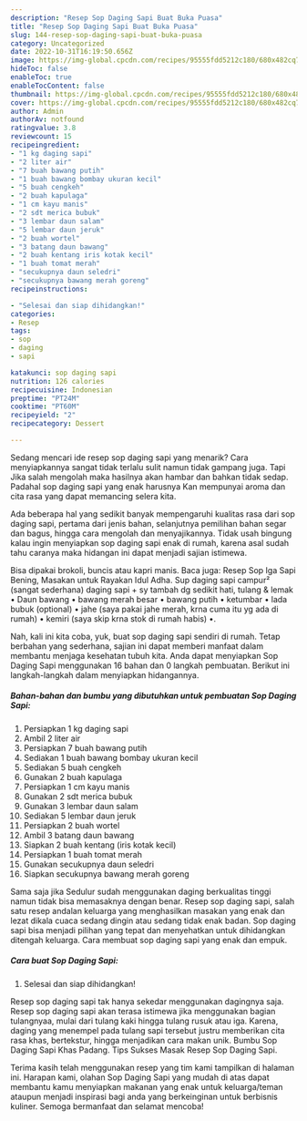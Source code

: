 ```yaml
---
description: "Resep Sop Daging Sapi Buat Buka Puasa"
title: "Resep Sop Daging Sapi Buat Buka Puasa"
slug: 144-resep-sop-daging-sapi-buat-buka-puasa
category: Uncategorized
date: 2022-10-31T16:19:50.656Z
image: https://img-global.cpcdn.com/recipes/95555fdd5212c180/680x482cq70/sop-daging-sapi-foto-resep-utama.jpg
hideToc: false
enableToc: true
enableTocContent: false
thumbnail: https://img-global.cpcdn.com/recipes/95555fdd5212c180/680x482cq70/sop-daging-sapi-foto-resep-utama.jpg
cover: https://img-global.cpcdn.com/recipes/95555fdd5212c180/680x482cq70/sop-daging-sapi-foto-resep-utama.jpg
author: Admin
authorAv: notfound
ratingvalue: 3.8
reviewcount: 15
recipeingredient:
- "1 kg daging sapi"
- "2 liter air"
- "7 buah bawang putih"
- "1 buah bawang bombay ukuran kecil"
- "5 buah cengkeh"
- "2 buah kapulaga"
- "1 cm kayu manis"
- "2 sdt merica bubuk"
- "3 lembar daun salam"
- "5 lembar daun jeruk"
- "2 buah wortel"
- "3 batang daun bawang"
- "2 buah kentang iris kotak kecil"
- "1 buah tomat merah"
- "secukupnya daun seledri"
- "secukupnya bawang merah goreng"
recipeinstructions:

- "Selesai dan siap dihidangkan!"
categories:
- Resep
tags:
- sop
- daging
- sapi

katakunci: sop daging sapi 
nutrition: 126 calories
recipecuisine: Indonesian
preptime: "PT24M"
cooktime: "PT60M"
recipeyield: "2"
recipecategory: Dessert

---
```



Sedang mencari ide resep sop daging sapi yang menarik? Cara menyiapkannya sangat tidak terlalu sulit namun tidak gampang juga. Tapi Jika salah mengolah maka hasilnya akan hambar dan bahkan tidak sedap. Padahal sop daging sapi yang enak harusnya Kan mempunyai aroma dan cita rasa yang dapat memancing selera kita.


Ada beberapa hal yang sedikit banyak mempengaruhi kualitas rasa dari sop daging sapi, pertama dari jenis bahan, selanjutnya pemilihan bahan segar dan bagus, hingga cara mengolah dan menyajikannya. Tidak usah bingung kalau ingin menyiapkan sop daging sapi enak di rumah, karena asal sudah tahu caranya maka hidangan ini dapat menjadi sajian istimewa.

Bisa dipakai brokoli, buncis atau kapri manis. Baca juga: Resep Sop Iga Sapi Bening, Masakan untuk Rayakan Idul Adha. Sup daging sapi campur² (sangat sederhana) daging sapi + sy tambah dg sedikit hati, tulang &amp; lemak • Daun bawang • bawang merah besar • bawang putih • ketumbar • lada bubuk (optional) • jahe (saya pakai jahe merah, krna cuma itu yg ada di rumah) • kemiri (saya skip krna stok di rumah habis) •.


Nah, kali ini kita coba, yuk, buat sop daging sapi sendiri di rumah. Tetap berbahan yang sederhana, sajian ini dapat memberi manfaat dalam membantu menjaga kesehatan tubuh kita. Anda dapat menyiapkan Sop Daging Sapi menggunakan 16 bahan dan 0 langkah pembuatan. Berikut ini langkah-langkah dalam menyiapkan hidangannya.

<!--inarticleads1-->

##### Bahan-bahan dan bumbu yang dibutuhkan untuk pembuatan Sop Daging Sapi:

1. Persiapkan 1 kg daging sapi
1. Ambil 2 liter air
1. Persiapkan 7 buah bawang putih
1. Sediakan 1 buah bawang bombay ukuran kecil
1. Sediakan 5 buah cengkeh
1. Gunakan 2 buah kapulaga
1. Persiapkan 1 cm kayu manis
1. Gunakan 2 sdt merica bubuk
1. Gunakan 3 lembar daun salam
1. Sediakan 5 lembar daun jeruk
1. Persiapkan 2 buah wortel
1. Ambil 3 batang daun bawang
1. Siapkan 2 buah kentang (iris kotak kecil)
1. Persiapkan 1 buah tomat merah
1. Gunakan secukupnya daun seledri
1. Siapkan secukupnya bawang merah goreng


Sama saja jika Sedulur sudah menggunakan daging berkualitas tinggi namun tidak bisa memasaknya dengan benar. Resep sop daging sapi, salah satu resep andalan keluarga yang menghasilkan masakan yang enak dan lezat dikala cuaca sedang dingin atau sedang tidak enak badan. Sop daging sapi bisa menjadi pilihan yang tepat dan menyehatkan untuk dihidangkan ditengah keluarga. Cara membuat sop daging sapi yang enak dan empuk. 

<!--inarticleads2-->

##### Cara buat Sop Daging Sapi:


1. Selesai dan siap dihidangkan!

Resep sop daging sapi tak hanya sekedar menggunakan dagingnya saja. Resep sop daging sapi akan terasa istimewa jika menggunakan bagian tulangnyaa, mulai dari tulang kaki hingga tulang rusuk atau iga. Karena, daging yang menempel pada tulang sapi tersebut justru memberikan cita rasa khas, bertekstur, hingga menjadikan cara makan unik. Bumbu Sop Daging Sapi Khas Padang. Tips Sukses Masak Resep Sop Daging Sapi. 

Terima kasih telah menggunakan resep yang tim kami tampilkan di halaman ini. Harapan kami, olahan Sop Daging Sapi yang mudah di atas dapat membantu kamu menyiapkan makanan yang enak untuk keluarga/teman ataupun menjadi inspirasi bagi anda yang berkeinginan untuk berbisnis kuliner. Semoga bermanfaat dan selamat mencoba!
